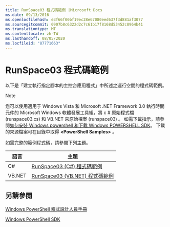 ```yaml
---
title: RunSpace03 程式碼範例 |Microsoft Docs
ms.date: 09/13/2016
ms.openlocfilehash: e3f66f00bf19ec28e67080eed637f3d881af3077
ms.sourcegitcommit: 0907b8c6322d2c7c61b17f8168d53452c8964b41
ms.translationtype: MT
ms.contentlocale: zh-TW
ms.lasthandoff: 08/05/2020
ms.locfileid: "87771663"
---
```

# <a name="runspace03-code-samples"></a>RunSpace03 程式碼範例

以下是「建立執行指定腳本的主控台應用程式」中所述之運行空間的程式碼範例。

> [!NOTE]
> 您可以使用適用于 Windows Vista 和 Microsoft .NET Framework 3.0 執行時間元件的 Microsoft Windows 軟體發展工具組，將 c # 原始程式檔 (runspace03.cs) 和 VB.NET 來原始檔案 (runspace03) 。 如需下載指示，請參閱[如何安裝 Windows powershell 和下載 Windows POWERSHELL SDK](/powershell/scripting/developer/installing-the-windows-powershell-sdk)。
> 下載的來源檔案可在目錄中取得 **\<PowerShell Samples>** 。

如需完整的範例程式碼，請參閱下列主題。

| 語言 |                                 主題                                 |
| -------- | --------------------------------------------------------------------- |
| C#       | [RunSpace03 (C#) 程式碼範例](./runspace03-csharp-code-sample.md)     |
| VB.NET   | [RunSpace03 (VB.NET) 程式碼範例](./runspace03-vb-net-code-sample.md) |

## <a name="see-also"></a>另請參閱

[Windows PowerShell 程式設計人員手冊](./windows-powershell-programmer-s-guide.md)

[Windows PowerShell SDK](../windows-powershell-reference.md)
